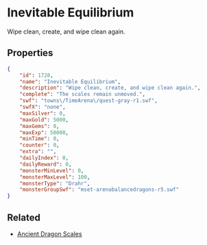 # Inevitable Equilibrium

Wipe clean, create, and wipe clean again.

## Properties

```json
{
    "id": 1728,
    "name": "Inevitable Equilibrium",
    "description": "Wipe clean, create, and wipe clean again.",
    "complete": "The scales remain unmoved.",
    "swf": "towns\/TimeArena\/quest-gray-r1.swf",
    "swfX": "none",
    "maxSilver": 0,
    "maxGold": 5000,
    "maxGems": 0,
    "maxExp": 50000,
    "minTime": 0,
    "counter": 0,
    "extra": "",
    "dailyIndex": 0,
    "dailyReward": 0,
    "monsterMinLevel": 0,
    "monsterMaxLevel": 100,
    "monsterType": "Drahr",
    "monsterGroupSwf": "mset-arenabalancedragons-r5.swf"
}
```

## Related

- [Ancient Dragon Scales](../items/19731-ancient-dragon-scales.md)

